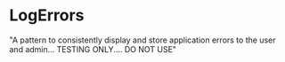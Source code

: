 LogErrors
=========

"A pattern to consistently display and store application errors to the user and admin... TESTING ONLY.... DO NOT USE"
